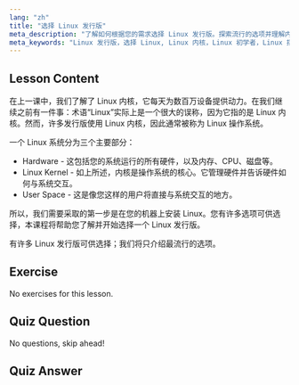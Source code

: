 ```yaml
---
lang: "zh"
title: "选择 Linux 发行版"
meta_description: "了解如何根据您的需求选择 Linux 发行版。探索流行的选项并理解内核、硬件和用户空间。开始您的 Linux 之旅！"
meta_keywords: "Linux 发行版，选择 Linux, Linux 内核，Linux 初学者，Linux 指南，安装 Linux, Linux 教程"
---
```


## Lesson Content

在上一课中，我们了解了 Linux 内核，它每天为数百万设备提供动力。在我们继续之前有一件事：术语“Linux”实际上是一个很大的误称，因为它指的是 Linux 内核。然而，许多发行版使用 Linux 内核，因此通常被称为 Linux 操作系统。

一个 Linux 系统分为三个主要部分：

- Hardware - 这包括您的系统运行的所有硬件，以及内存、CPU、磁盘等。
- Linux Kernel - 如上所述，内核是操作系统的核心。它管理硬件并告诉硬件如何与系统交互。
- User Space - 这是像您这样的用户将直接与系统交互的地方。

所以，我们需要采取的第一步是在您的机器上安装 Linux。您有许多选项可供选择，本课程将帮助您了解并开始选择一个 Linux 发行版。

有许多 Linux 发行版可供选择；我们将只介绍最流行的选项。

## Exercise

No exercises for this lesson.

## Quiz Question

No questions, skip ahead!

## Quiz Answer

